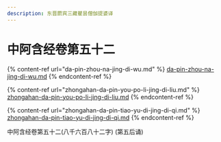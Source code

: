 ```yaml
---
description: 东晋罽宾三藏瞿昙僧伽提婆译
---
```


# 中阿含经卷第五十二

{% content-ref url="da-pin-zhou-na-jing-di-wu.md" %}
[da-pin-zhou-na-jing-di-wu.md](da-pin-zhou-na-jing-di-wu.md)
{% endcontent-ref %}

{% content-ref url="zhongahan-da-pin-you-po-li-jing-di-liu.md" %}
[zhongahan-da-pin-you-po-li-jing-di-liu.md](zhongahan-da-pin-you-po-li-jing-di-liu.md)
{% endcontent-ref %}

{% content-ref url="zhongahan-da-pin-tiao-yu-di-jing-di-qi.md" %}
[zhongahan-da-pin-tiao-yu-di-jing-di-qi.md](zhongahan-da-pin-tiao-yu-di-jing-di-qi.md)
{% endcontent-ref %}



中阿含经卷第五十二(八千六百八十二字) (第五后诵)
